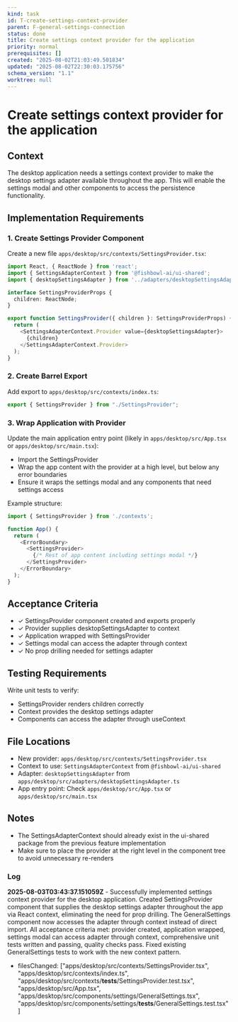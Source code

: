 ```yaml
---
kind: task
id: T-create-settings-context-provider
parent: F-general-settings-connection
status: done
title: Create settings context provider for the application
priority: normal
prerequisites: []
created: "2025-08-02T21:03:49.501834"
updated: "2025-08-02T22:30:03.175756"
schema_version: "1.1"
worktree: null
---
```


# Create settings context provider for the application

## Context

The desktop application needs a settings context provider to make the desktop settings adapter available throughout the app. This will enable the settings modal and other components to access the persistence functionality.

## Implementation Requirements

### 1. Create Settings Provider Component

Create a new file `apps/desktop/src/contexts/SettingsProvider.tsx`:

```typescript
import React, { ReactNode } from 'react';
import { SettingsAdapterContext } from '@fishbowl-ai/ui-shared';
import { desktopSettingsAdapter } from '../adapters/desktopSettingsAdapter';

interface SettingsProviderProps {
  children: ReactNode;
}

export function SettingsProvider({ children }: SettingsProviderProps) {
  return (
    <SettingsAdapterContext.Provider value={desktopSettingsAdapter}>
      {children}
    </SettingsAdapterContext.Provider>
  );
}
```

### 2. Create Barrel Export

Add export to `apps/desktop/src/contexts/index.ts`:

```typescript
export { SettingsProvider } from "./SettingsProvider";
```

### 3. Wrap Application with Provider

Update the main application entry point (likely in `apps/desktop/src/App.tsx` or `apps/desktop/src/main.tsx`):

- Import the SettingsProvider
- Wrap the app content with the provider at a high level, but below any error boundaries
- Ensure it wraps the settings modal and any components that need settings access

Example structure:

```typescript
import { SettingsProvider } from './contexts';

function App() {
  return (
    <ErrorBoundary>
      <SettingsProvider>
        {/* Rest of app content including settings modal */}
      </SettingsProvider>
    </ErrorBoundary>
  );
}
```

## Acceptance Criteria

- ✓ SettingsProvider component created and exports properly
- ✓ Provider supplies desktopSettingsAdapter to context
- ✓ Application wrapped with SettingsProvider
- ✓ Settings modal can access the adapter through context
- ✓ No prop drilling needed for settings adapter

## Testing Requirements

Write unit tests to verify:

- SettingsProvider renders children correctly
- Context provides the desktop settings adapter
- Components can access the adapter through useContext

## File Locations

- New provider: `apps/desktop/src/contexts/SettingsProvider.tsx`
- Context to use: `SettingsAdapterContext` from `@fishbowl-ai/ui-shared`
- Adapter: `desktopSettingsAdapter` from `apps/desktop/src/adapters/desktopSettingsAdapter.ts`
- App entry point: Check `apps/desktop/src/App.tsx` or `apps/desktop/src/main.tsx`

## Notes

- The SettingsAdapterContext should already exist in the ui-shared package from the previous feature implementation
- Make sure to place the provider at the right level in the component tree to avoid unnecessary re-renders

### Log

**2025-08-03T03:43:37.151059Z** - Successfully implemented settings context provider for the desktop application. Created SettingsProvider component that supplies the desktop settings adapter throughout the app via React context, eliminating the need for prop drilling. The GeneralSettings component now accesses the adapter through context instead of direct import. All acceptance criteria met: provider created, application wrapped, settings modal can access adapter through context, comprehensive unit tests written and passing, quality checks pass. Fixed existing GeneralSettings tests to work with the new context pattern.

- filesChanged: ["apps/desktop/src/contexts/SettingsProvider.tsx", "apps/desktop/src/contexts/index.ts", "apps/desktop/src/contexts/__tests__/SettingsProvider.test.tsx", "apps/desktop/src/App.tsx", "apps/desktop/src/components/settings/GeneralSettings.tsx", "apps/desktop/src/components/settings/__tests__/GeneralSettings.test.tsx"]
